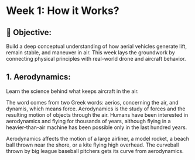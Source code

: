 # Week 1: How it Works?

## 🧠 Objective:  
Build a deep conceptual understanding of how aerial vehicles generate lift, remain stable, and maneuver in air. This week lays the groundwork by connecting physical principles with real-world drone and aircraft behavior.

## 1. Aerodynamics:
Learn the science behind what keeps aircraft in the air.

The word comes from two Greek words: aerios, concerning the air, and dynamis, which means force. Aerodynamics is the study of forces and the resulting motion of objects through the air. Humans have been interested in aerodynamics and flying for thousands of years, although flying in a heavier-than-air machine has been possible only in the last hundred years.

Aerodynamics affects the motion of a large airliner, a model rocket, a beach ball thrown near the shore, or a kite flying high overhead. The curveball thrown by big league baseball pitchers gets its curve from aerodynamics.
